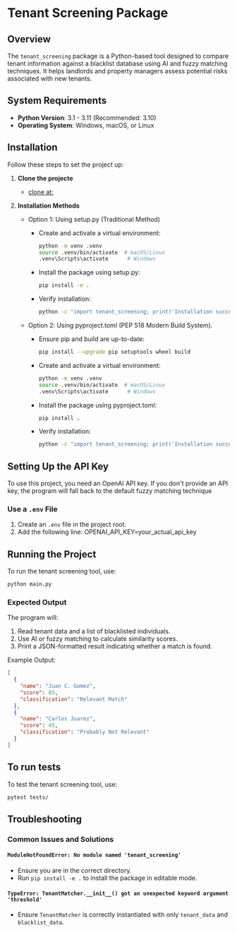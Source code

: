 # Tenant Screening Package

## Overview
The `tenant_screening` package is a Python-based tool designed to compare tenant information against a blacklist database using AI and fuzzy matching techniques. It helps landlords and property managers assess potential risks associated with new tenants.

## System Requirements
- **Python Version**: 3.1 - 3.11 (Recommended: 3.10)
- **Operating System**: Windows, macOS, or Linux

## Installation
Follow these steps to set the project up:

1. **Clone the projecte**
   - [clone at:](https://github.com/Dhanidayo/tenant-screening.git)

2. **Installation Methods**
    - Option 1: Using setup.py (Traditional Method)
      - Create and activate a virtual environment:
        ```sh
        python -m venv .venv
        source .venv/bin/activate  # macOS/Linux
        .venv\Scripts\activate      # Windows
        ```

      - Install the package using setup.py:
        ```sh
        pip install -e .
        ```
      
      - Verify installation:
        ```sh
        python -c "import tenant_screening; print('Installation successful!')"
        ```

    - Option 2: Using pyproject.toml (PEP 518 Modern Build System).
      - Ensure pip and build are up-to-date:
        ```sh
        pip install --upgrade pip setuptools wheel build
        ```

      - Create and activate a virtual environment:
        ```sh
        python -m venv .venv
        source .venv/bin/activate  # macOS/Linux
        .venv\Scripts\activate      # Windows
        ```

      - Install the package using pyproject.toml:
        ```sh
        pip install .
        ```
      
      - Verify installation:
        ```sh
        python -c "import tenant_screening; print('Installation successful!')"
        ```

## Setting Up the API Key
To use this project, you need an OpenAI API key.
If you don't provide an API key, the program will fall back to the default fuzzy matching technique

### Use a `.env` File
1. Create an `.env` file in the project root.
2. Add the following line: 
    OPENAI_API_KEY=your_actual_api_key

## Running the Project
To run the tenant screening tool, use:
```sh
python main.py
```

### Expected Output
The program will:
1. Read tenant data and a list of blacklisted individuals.
2. Use AI or fuzzy matching to calculate similarity scores.
3. Print a JSON-formatted result indicating whether a match is found.

Example Output:
```json
[
  {
    "name": "Juan C. Gomez",
    "score": 85,
    "classification": "Relevant Match"
  },
  {
    "name": "Carlos Juarez",
    "score": 45,
    "classification": "Probably Not Relevant"
  }
]
```

## To run tests
To test the tenant screening tool, use:
```sh
pytest tests/
```

## Troubleshooting
### Common Issues and Solutions
#### `ModuleNotFoundError: No module named 'tenant_screening'`
- Ensure you are in the correct directory.
- Run `pip install -e .` to install the package in editable mode.

#### `TypeError: TenantMatcher.__init__() got an unexpected keyword argument 'threshold'`
- Ensure `TenantMatcher` is correctly instantiated with only `tenant_data` and `blacklist_data`.
